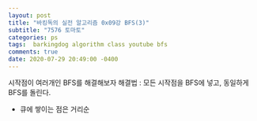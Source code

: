 ```yaml
---
layout: post
title: "바킹독의 실전 알고리즘 0x09강 BFS(3)"
subtitle: "7576 토마토"
categories: ps
tags:  barkingdog algorithm class youtube bfs
comments: true
date: 2020-07-29 20:49:00 -0400
--- 
```


시작점이 여러개인 BFS를 해결해보자
해결법 : 모든 시작점을 BFS에 넣고, 동일하게 BFS를 돌린다.

<script src="https://gist.github.com/ritajeong/a16f48aa7d7020634885b0bb8fd4e420.js"></script>

+ 큐에 쌓이는 점은 거리순